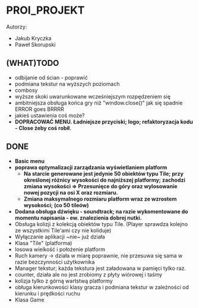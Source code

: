 # PROI_PROJEKT

Autorzy:
- Jakub Kryczka
- Paweł Skorupski

## (WHAT)TODO
- odbijanie od ścian - poprawić
- podmiana tekstur na wyższych poziomach
- combosy
- wyższe skoki uwarunkowane wcześniejszym rozpędzeniem się
- ambitniejsza obsługa końca gry niż "window.close()" jak się spadnie ERROR goes BRRRR
- jakieś ustawienia coś może?
- **DOPRACOWAĆ MENU. Ładniejsze przyciski; logo; refaktoryzacja kodu - Close żeby coś robił.**


## DONE
- **Basic menu**
- **poprawa optymalizacji zarządzania wyświetlaniem platform**
  - **Na starcie generowane jest jedynie 50 obiektów typu Tile; przy określonej różnicy wysokości do najniższej platformy; zachodzi zmiana wysokości => Przesunięce do góry oraz wylosowanie nowej pozycji na osi X oraz rozmiaru.**
  - **Zmiana maksymalnego rozmiaru platform wraz ze wzrostem wysokości; (co 50 tileów)**
- **Dodana obsługa dźwięku - soundtrack; na razie wykomentowane do momentu napisania - ew. znalezienia dobrej nutki.**
- Obsługa kolizji z kolekcją obiektów typu Tile. (Player sprawdza kolejno ze wszystkimi Tile'ami czy nie koliduje)
- Wyłączanie aplikacji ~nie~ już działa
- Klasa "Tile" (platforma)
- losowa wielkość i położenie platform
- Ruch kamery -> działa w miarę poprawnie, nie przesuwa się sama w razie bezczynności użytkownika
- Manager tekstur; każda tekstura jest załadowana w pamięci tylko raz.
- counter, działa ale no jest zrobiomy z płyty wiórowej i taśmy
- kolizja tylko z górną wartstwą platformy
- obługa kierunkowości klasy gracza i podmiana tekstur w zależności od kierunku i prędkości ruchu
- Klasa Game
